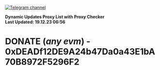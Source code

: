 [![Telegram channel](https://img.shields.io/endpoint?url=https://runkit.io/damiankrawczyk/telegram-badge/branches/master?url=https://t.me/n4z4v0d)](https://t.me/n4z4v0d) 

**Dynamic Updates Proxy List with Proxy Checker**  
**Last Updated: 19.12.23 06:56**

# DONATE (_any evm_) - 0xDEADf12DE9A24b47Da0a43E1bA70B8972F5296F2

